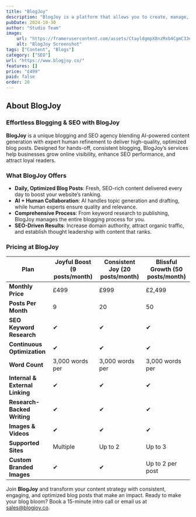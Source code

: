 ```yaml
---
title: "BlogJoy"
description: "BlogJoy is a platform that allows you to create, manage, and publish your own blogs with ease. It's a simple and intuitive tool that makes blogging accessible to everyone."
pubDate: 2024-10-30
author: "Studio Team"
image:
    url: "https://framerusercontent.com/assets/CtayldgmpX8nzMxb4CgmC33eB8.png"
    alt: "BlogJoy Screenshot"
tags: ["Content", "Blogs"]
category: ["SEO"]
url: "https://www.blogjoy.co/"
features: []
price: "£499"
paid: false
order: 20
---
```


## About BlogJoy

### **Effortless Blogging & SEO with BlogJoy**

**BlogJoy** is a unique blogging and SEO agency blending AI-powered content generation with expert human refinement to deliver high-quality, optimized blog posts. Designed for hands-off, consistent blogging, BlogJoy’s services help businesses grow online visibility, enhance SEO performance, and attract loyal readers.

### **What BlogJoy Offers**

- **Daily, Optimized Blog Posts**: Fresh, SEO-rich content delivered every day to boost your website’s ranking.
- **AI + Human Collaboration**: AI handles topic generation and drafting, while human experts ensure quality and relevance.
- **Comprehensive Process**: From keyword research to publishing, BlogJoy manages the entire blogging process for you.
- **SEO-Driven Results**: Increase domain authority, attract organic traffic, and establish thought leadership with content that ranks.

### **Pricing at BlogJoy**

| **Plan**              | **Joyful Boost** (9 posts/month) | **Consistent Joy** (20 posts/month) | **Blissful Growth** (50 posts/month) |
|-----------------------|----------------------------------|-------------------------------------|---------------------------------------|
| **Monthly Price**     | £499                             | £999                                | £2,499                                |
| **Posts Per Month**   | 9                                | 20                                  | 50                                    |
| **SEO Keyword Research** | ✔                            | ✔                                   | ✔                                     |
| **Continuous Optimization** | ✔                        | ✔                                   | ✔                                     |
| **Word Count**        | 3,000 words per            | 3,000 words per            | 3,000 words per                |
| **Internal & External Linking** | ✔                   | ✔                                   | ✔                                     |
| **Research-Backed Writing** | ✔                        | ✔                                   | ✔                                     |
| **Images & Videos**   | ✔                                | ✔                                   | ✔                                     |
| **Supported Sites**   | Multiple                        | Up to 2                             | Up to 3                               |
| **Custom Branded Images** | ✔                          | ✔                                   | Up to 2 per post                      |

Join **BlogJoy** and transform your content strategy with consistent, engaging, and optimized blog posts that make an impact. Ready to make your blog bloom? Book a 15-minute intro call or email us at [sales@blogjoy.co](mailto:sales@blogjoy.co).
